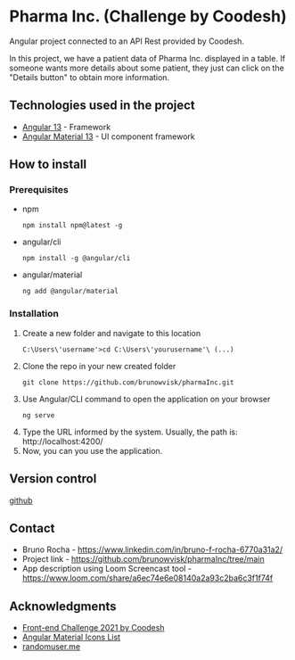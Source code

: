 # Pharma Inc. (Challenge by Coodesh)

Angular project connected to an API Rest provided by Coodesh.

In this project, we have a patient data of Pharma Inc. displayed in a table. If someone wants more details about some patient, they just can click on the "Details button" to obtain more information.

## Technologies used in the project

- [Angular 13](https://angular.io/) - Framework
- [Angular Material 13](https://material.angular.io/) - UI component framework

## How to install

### Prerequisites

- npm
  ```
  npm install npm@latest -g
  ```
- angular/cli
  ```
  npm install -g @angular/cli
  ```
- angular/material
  ```
  ng add @angular/material
  ```
  
### Installation
  
1. Create a new folder and navigate to this location    
    ```
    C:\Users\'username'>cd C:\Users\'yourusername'\ (...)
    ```
3. Clone the repo in your new created folder
    ```
    git clone https://github.com/brunowvisk/pharmaInc.git
    ```
3. Use Angular/CLI command to open the application on your browser
    ```
    ng serve
    ```
4. Type the URL informed by the system. Usually, the path is: http://localhost:4200/
5. Now, you can you use the application.

## Version control
  [github](https://github.com/)
  
## Contact

- Bruno Rocha - https://www.linkedin.com/in/bruno-f-rocha-6770a31a2/
- Project link - https://github.com/brunowvisk/pharmaInc/tree/main
- App description using Loom Screencast tool - https://www.loom.com/share/a6ec74e6e08140a2a93c2ba6c3f1f74f

## Acknowledgments

- [Front-end Challenge 2021 by Coodesh](https://lab.coodesh.com/public-challenges/front-end-challenge-2021)
- [Angular Material Icons List](https://www.angularjswiki.com/angular/angular-material-icons-list-mat-icon-list/)
- [randomuser.me](https://randomuser.me/documentation)

